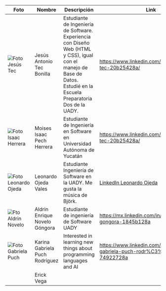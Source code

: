 | Foto | Nombre | Descripción | Link
|--------------|--------------|--------------|--------------|
| ![Foto Jesús Tec](https://media.licdn.com/dms/image/D4E03AQEwPztfoFwvgg/profile-displayphoto-shrink_400_400/0/1693261076792?e=1700697600&v=beta&t=nexD0Tq3pEMJQBr_6u1TIDlJ-dTG9TB6LUgr1Ma5Pfo)     | Jesús Antonio Tec Bonilla |   Estudiante de Ingeniería de Software. Experiencia con Diseño Web (HTML y CSS), igual con el manejo de Base de Datos. Estudié en la Escuela Preparatoria Dos de la UADY.  |  https://www.linkedin.com/in/jes%C3%BAs-tec-20b25428a/ |
| ![Foto Isaac Herrera](https://github.com/Isaaacccccc/Link1/assets/71403506/8da4111b-8963-4ff3-a026-c2eb0c22b04f) | Moises Isaac Pech Herrera   | Estudiante de Ingeniería en Software en Universidad Autónoma de Yucatán    | https://www.linkedin.com/in/jes%C3%BAs-tec-20b25428a/   |
| ![Foto Leonardo Ojeda](https://media.licdn.com/dms/image/D4E03AQHFpDCDmRFURg/profile-displayphoto-shrink_800_800/0/1693612443910?e=1700697600&v=beta&t=dS_MGsX56DGYzOSweP6oZWhDmjyY_F6xJO6jLRYT_jg)   | Leonardo Ojeda Vales   |  Estudiante Ingeniería de Software en la UADY. Me gusta la música de Björk. | [LinkedIn Leonardo Ojeda](https://www.linkedin.com/in/leonardo-ojeda-vales-a5803628a/) |
| ![Fto Aldrin Novelo](https://media.licdn.com/dms/image/D4E03AQEtK-0hUFDVGw/profile-displayphoto-shrink_800_800/0/1693253998038?e=1700697600&v=beta&t=i1JYaxjZgudatEYoMgx4CYzeLxTJHwzi7WCsZCQQ1qg)   | Aldrin Enrique Novelo Góngora    | Estudiante de ingeniería de Software UADY     | https://mx.linkedin.com/in/aldrin-novelo-gongora-1845b128a  |
| ![Foto Gabriela Puch](https://media.licdn.com/dms/image/D4E03AQH3hgXUfsxGhA/profile-displayphoto-shrink_800_800/0/1693244625443?e=1700697600&v=beta&t=8Uyv2fsLDIqDlRTrkAcUY2YACQZMYHJQ4E_fFXiW--k)  | Karina Gabriela Puch Rodríguez   | Interested in learning new things about programming languages and AI | https://www.linkedin.com/in/karina-gabriela-puch-rodr%C3%ADguez-74922728a   |
|    | Erick Vega   |    |    |